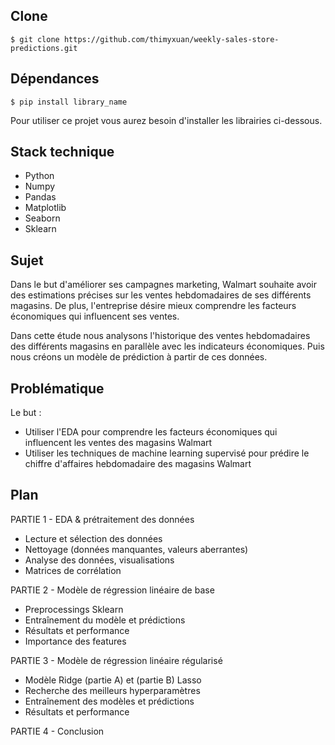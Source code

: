 ## Clone

```$ git clone https://github.com/thimyxuan/weekly-sales-store-predictions.git```

## Dépendances

```$ pip install library_name```

Pour utiliser ce projet vous aurez besoin d'installer les librairies ci-dessous.

## Stack technique

- Python
- Numpy
- Pandas
- Matplotlib
- Seaborn
- Sklearn

## Sujet

Dans le but d'améliorer ses campagnes marketing, Walmart souhaite avoir des estimations précises sur les ventes hebdomadaires de ses différents magasins. De plus, l'entreprise désire mieux comprendre les facteurs économiques qui influencent ses ventes.

Dans cette étude nous analysons l'historique des ventes hebdomadaires des différents magasins en parallèle avec les indicateurs économiques. Puis nous créons un modèle de prédiction à partir de ces données.

## Problématique

Le but : 

- Utiliser l'EDA pour comprendre les facteurs économiques qui influencent les ventes des magasins Walmart
- Utiliser les techniques de machine learning supervisé pour prédire le chiffre d'affaires hebdomadaire des magasins Walmart

## Plan 

PARTIE 1 - EDA & prétraitement des données
- Lecture et sélection des données  
- Nettoyage (données manquantes, valeurs aberrantes)
- Analyse des données, visualisations
- Matrices de corrélation

PARTIE 2 - Modèle de régression linéaire de base 
- Preprocessings Sklearn
- Entraînement du modèle et prédictions
- Résultats et performance
- Importance des features

PARTIE 3 - Modèle de régression linéaire régularisé
- Modèle Ridge (partie A) et (partie B) Lasso
- Recherche des meilleurs hyperparamètres
- Entraînement des modèles et prédictions
- Résultats et performance

PARTIE 4 - Conclusion 